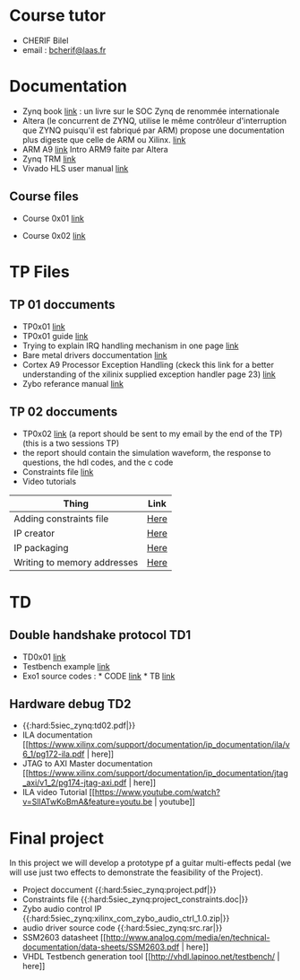 

# Course tutor

  * CHERIF Bilel
  * email : bcherif@laas.fr

# Documentation

  * Zynq book [link](http://www.zynqbook.com) : un livre sur le SOC Zynq de renommée internationale
  *  Altera (le concurrent de ZYNQ, utilise le même contrôleur d'interruption que ZYNQ puisqu'il est fabriqué par ARM) propose une documentation plus digeste que celle de ARM ou Xilinx. [link](5siec_zynq_datas/using_gic.pdf)
  * ARM A9 [link](5siec_zynq_datas/arm_a9_intro_alt.pdf) Intro ARM9 faite par Altera
  * Zynq TRM [link](https://www.xilinx.com/support/documentation/user_guides/ug585-Zynq-7000-TRM.pdf)
  * Vivado HLS user manual [link](https://www.xilinx.com/support/documentation/sw_manuals/xilinx2014_1/ug902-vivado-high-level-synthesis.pdf)

## Course files
 * Course 0x01 [link](5siec_zynq_datas/cours_01.pdf)

 * Course 0x02 [link](5siec_zynq_datas/cours_2.pdf)

# TP Files

## TP 01 doccuments

  * TP0x01 [link](5siec_zynq_datas/tp01.pdf)
  * TP0x01 guide [link](5siec_zynq_datas/tp01_guide.pdf)
  * Trying to explain IRQ handling mechanism in one page [link](5siec_zynq_datas/irq_handling.pdf)
  * Bare metal drivers doccumentation [link](http://www.wiki.xilinx.com/Baremetal+Drivers+and+Libraries)
  * Cortex A9 Processor Exception Handling (ckeck this link for a better understanding of the xilinix supplied exception handler page 23) [link](https://www.xilinx.com/support/documentation/sw_manuals/xilinx2015_1/oslib_rm.pdf)
  * Zybo referance manual [link](https://www.xilinx.com/support/documentation/university/XUP%20Boards/XUPZYBO/documentati/ZYBO_RM_B_V6.pdf)

## TP 02 doccuments

  * TP0x02 [link](5siec_zynq_datas/tp02.pdf) (a report should be sent to my email by the end of the TP)(this is a two sessions TP)
  * the report should contain the simulation waveform, the response to questions, the hdl codes, and the c code
  * Constraints file [link](5siec_zynq_datas/zybo_master.doc)
  * Video tutorials
  
| Thing              | Link        |
| ------------------- | ----------- |
| Adding constraints file          | [Here](https://www.youtube.com/watch?v=baFEqLVBG1E) |
| IP creator   | [Here](https://www.youtube.com/watch?v=gnbRVULOWoU) |
| IP packaging             | [Here](https://www.youtube.com/watch?v=Xzvocc-HCl0&feature=youtu.be)        |
| Writing to memory addresses             | [Here](https://www.youtube.com/watch?v=pGkhvc36sgU)        |

# TD

## Double handshake protocol TD1

  * TD0x01 [link](5siec_zynq_datas/td01.pdf)
  * Testbench example [link](5siec_zynq_datas/testbench.vhd)
  * Exo1 source codes :
         * CODE [link](5siec_zynq_datas/td_ex01.vhd)
         * TB [link](5siec_zynq_datas/tb_td_ex01.vhd)
## Hardware debug TD2

  * {{:hard:5siec_zynq:td02.pdf|}}
  * ILA documentation [[https://www.xilinx.com/support/documentation/ip_documentation/ila/v6_1/pg172-ila.pdf | here]]
  * JTAG to AXI Master documentation [[https://www.xilinx.com/support/documentation/ip_documentation/jtag_axi/v1_2/pg174-jtag-axi.pdf | here]]
  * ILA video Tutorial [[https://www.youtube.com/watch?v=SllATwKoBmA&feature=youtu.be | youtube]]


# Final project

In this project we will develop a prototype pf a guitar multi-effects pedal (we will use just two effects to demonstrate the feasibility of the Project).

  * Project doccument {{:hard:5siec_zynq:project.pdf|}}
  * Constraints file {{:hard:5siec_zynq:project_constraints.doc|}}
  * Zybo audio control IP {{:hard:5siec_zynq:xilinx_com_zybo_audio_ctrl_1.0.zip|}}
  * audio driver source code {{:hard:5siec_zynq:src.rar|}}
  * SSM2603 datasheet [[http://www.analog.com/media/en/technical-documentation/data-sheets/SSM2603.pdf | here]]
  * VHDL Testbench generation tool [[http://vhdl.lapinoo.net/testbench/ | here]]
